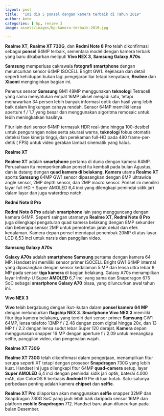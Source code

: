 ```yaml
---
layout: post
title:  "Ini dia 5 ponsel dengan kamera terbaik di Tahun 2019"
author: Anto
categories: [ hp, review ]
image: assets/images/hp-kamera-terbaik-2019.jpg

---
```


**Realme XT**, **Realme XT 730G**, dan **Redmi Note 8 Pro** telah dikonfirmasi sebagai **ponsel** 64MP terbaik, sementara model dengan kamera terbaik yang baru dikabarkan meliputi **Vivo NEX 3**, **Samsung Galaxy A70s**.

**Samsung** memperluas cakrawala **fotografi smartphone** dengan meluncurkan sensor 64MP ISOCELL Bright GW1. Kejelasan dan detail seperti kehidupan bukan lagi pengejaran liar tetapi kenyataan, **Realme** dan **Xiaomi** menginginkan bagian ini.

Penerus sensor **Samsung** GM1 48MP menggunakan **teknologi** Tetracell yang sama menyatukan empat 16MP piksel menjadi satu, tetapi menawarkan 34 persen lebih banyak informasi optik dan hasil yang lebih baik dalam lingkungan cahaya rendah. Sensor 64MP memiliki lensa aperture f / 1.7 yang besar dan menggunakan algoritma remosaic untuk lebih meningkatkan hasilnya.

Fitur lain dari sensor 64MP termasuk HDR real-time hingga 100-desibel untuk pengurangan noise serta akurasi warna, **teknologi** fokus otomatis deteksi fase kinerja tinggi, dan perekaman full-HD pada 480 frame-per-detik ( FPS) untuk video gerakan lambat sinematik yang halus.

**Realme XT**

**Realme XT** adalah **smartphone** pertama di dunia dengan kamera 64MP. Perusahaan itu memperkenalkan ponsel itu kembali pada bulan Agustus, dan ia datang dengan **quad kamera di belakang**. **Kamera** utama **Realme XT** sports **Samsung** 64MP GW1 sensor dipasangkan dengan 8MP ultrawide angle sensor, 2MP depth sensor, dan 2MP macro sensor. Ponsel ini memiliki layar full-HD + Super AMOLED 6,4 inci yang dilengkapi pemindai sidik jari dalam layar dan juga waterdrop notch.

**Redmi Note 8 Pro**

**Redmi Note 8 Pro** adalah **smartphone** lain yang mengguncang dengan kamera 64MP. Seperti saingan utamanya **Realme XT**, **Redmi Note 8 Pro** juga dilengkapi pengaturan quad kamera belakang dengan 8MP sekunder dan beberapa sensor 2MP untuk pemotretan jarak dekat dan efek kedalaman. Kamera depan ponsel mendapat penembak 20MP di atas layar LCD 6,53 inci untuk narsis dan panggilan video.

**Samsung Galaxy A70s**

**Galaxy A70s** adalah **smartphone Samsung** pertama dengan kamera 64 MP. Handset ini memiliki sensor primer ISOCELL Bright GW1 64MP internal yang dipasangkan dengan sensor kedalaman 5 MP dan lensa ultra lebar 8 MP pada sensor **tiga kamera** di bagian belakang. Galaxy A70s menampilkan layar Infinity-U Super **AMOLED** 6,7 inci yang sama dan Snapdragon 675 SoC sebagai **smartphone Galaxy A70** biasa, yang diluncurkan awal tahun ini.

**Vivo NEX 3**

**Vivo** telah bergabung dengan ikut-ikutan dalam **ponsel kamera 64 MP** dengan meluncurkan **flagship NEX 3**. **Smartphone Vivo NEX 3** memiliki fitur tiga kamera belakang, yang terdiri dari sensor primer **Samsung** GW1 64MP, lensa telefoto 13MP f / 2.48 dengan zoom digital hingga 20x, dan 13 MP f / 2.2 dengan lensa sudut lebar Super 120 derajat. **Kamera** depan menggunakan snapper 16 MP dengan aperture f / 2.09 untuk menangkap selfie, panggilan video, dan pengenalan wajah.

**Realme XT 730G**

**Realme XT 730G** telah dikonfirmasi dalam pengerjaan, menampilkan fitur serupa seperti XT tetapi dengan prosesor **Snapdragon** 730G yang lebih kuat. Handset ini juga dilengkapi fitur 64MP **quad-camera** setup, layar **Super AMOLED** 6,4 inci dengan pemindai sidik jari optik, baterai 4.000 mAh, dan ColorOS 6 berbasis **Android** 9 Pie di luar kotak. Satu-satunya perbedaan penting adalah kamera **chipset** dan **selfie**.

**Realme XT Pro** dilaporkan akan menggunakan **selfie** snapper 32MP dan Snapdragon 730G SoC yang jauh lebih baik daripada sensor 16MP dan platform **mobile Snapdragon** 712. Handset baru akan diluncurkan pada bulan Desember.
